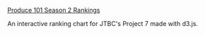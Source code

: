 [Produce 101 Season 2 Rankings](https://p101s2.github.io/)

An interactive ranking chart for JTBC's Project 7 made with d3.js.
